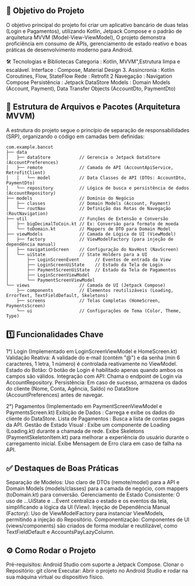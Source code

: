 ## 🎯 Objetivo do Projeto
  O objetivo principal do projeto foi criar um aplicativo bancário de duas telas (Login e Pagamentos), utilizando Kotlin, Jetpack Compose e o padrão de arquitetura MVVM (Model-View-ViewModel),
  O projeto demonstra proficiência em consumo de APIs, gerenciamento de estado reativo e boas práticas de desenvolvimento moderno para Android.

🛠️ Tecnologias e Bibliotecas
  Categoria     :  Kotlin, MVVM",Estrutura limpa e escalável.
  Interface     :  Compose, Material Design 3.
  Assincronia   :  Kotlin Coroutines, Flow, StateFlow
  Rede          :  Retrofit 2
  Navegação     :  Navigation Compose
  Persistência  :  Jetpack DataStore
  Models        : Domain Models (Account, Payment), Data Transfer Objects (AccountDto, PaymentDto)

## 📁 Estrutura de Arquivos e Pacotes (Arquitetura MVVM)
  A estrutura do projeto segue o princípio de separação de responsabilidades (SRP), organizando o código em camadas bem definidas:
```
com.example.bancot
├── data
│   ├── dataStore           // Gerencia o Jetpack DataStore (AccountPreferences)
│   ├── remote              // Camada de API (AccountApiService, RetrofitClient)
│   │   └── model           // Data Classes de API (DTOs: AccountDto, PaymentDto)
│   └── repository          // Lógica de busca e persistência de dados (AccountRepository)
├── models                  // Domínio do Negócio
│   ├── classes             // Domain Models (Account, Payment)
│   └── routNav             // Definição das Rotas de Navegação (RoutNavigation)
├── util                    // Funções de Extensão e Conversão
│   ├── bigDecimalToCoin.kt // Ex: Conversão para formato de moeda
│   └── toDomain.kt         // Mappers de DTO para Domain Model
├── viewModels              // Camada de Lógica de UI (ViewModel)
│   ├── factory             // ViewModelFactory (para injeção de dependência manual)
│   ├── navigationScreen    // Configuração do NavHost (NavScreen)
│   └── uiState             // State Holders para a UI
│       ├── LoginScreenEvent      // Eventos de entrada da View
│       ├── LoginScreenUiState    // Estado da Tela de Login
│       ├── PaymentScreenUiState  // Estado da Tela de Pagamentos
│       ├── LoginScreenViewModel
│       └── PaymentScreenViewModel
└── views                   // Camada de UI (Jetpack Compose)
    ├── components          // Elementos reutilizáveis (Loading, ErrorText, TextFieldDefault, Skeletons)
    ├── screens             // Telas Completas (HomeScreen, PaymentsScreen)
    └── ui                  // Configurações de Tema (Color, Theme, Type)
```

## 1️⃣ Funcionalidades Chave
  1°) 
    Login (Implementado em LoginScreenViewModel e HomeScreen.kt)
    Validação Reativa: A validade do e-mail (contém "@") e da senha (min 6 caracteres, 1 letra, 1 número) é controlada reativamente no ViewModel.
    Estado do Botão: O botão de Login é habilitado apenas quando ambos os campos são válidos.
    Integração com API: Chama o endpoint de Login via AccountRepository.
    Persistência: Em caso de sucesso, armazena os dados do cliente (Nome, Conta, Agência, Saldo) no DataStore (AccountPreferences) antes de navegar.
  
  2°)
    Pagamentos (Implementado em PaymentScreenViewModel e PaymentsScreen.kt)
    Exibição de Dados        :   Carrega e exibe os dados do cliente do DataStore.
    Lista de Pagamentos      :   Busca a lista de contas pagas da API.
    Gestão de Estado Visual  :   Exibe um componente de Loading (Loading.kt) durante a chamada de rede.
    Exibe Skeletons (PaymentSkeletonItem.kt) para melhorar a experiência do usuário durante o carregamento inicial.
    Exibe Mensagem de Erro clara em caso de falha na API.

## ✅ Destaques de Boas Práticas
  Separação de Modelos: Uso claro de DTOs (remote/model) para a API e Domain Models (models/classes) para a camada de negócio, com mappers (toDomain.kt) para conversão.
  Gerenciamento de Estado Consistente: O uso de ...UiState e ...Event centraliza o estado e os eventos da tela, simplificando a lógica da UI (View).
  Injeção de Dependência Manual (Factory): Uso de ViewModelFactory para instanciar ViewModels, permitindo a injeção do Repositório.
  Componentização: Componentes de UI (views/components) são criados de forma modular e reutilizável, como TextFieldDefault e AccountsPayLazyColumn.

## ⚙️ Como Rodar o Projeto
  Pré-requisitos: Android Studio com suporte a Jetpack Compose.
  Clonar o Repositório: git clone
  Executar: Abrir o projeto no Android Studio e rodar na sua máquina virtual ou dispositivo físico.
